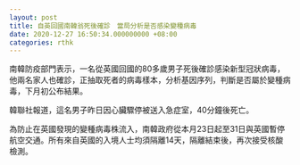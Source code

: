 ```yaml
---
layout: post
title: 自英回國南韓翁死後確診　當局分析是否感染變種病毒
date: 2020-12-27 16:50:34.000000000 +08:00
categories: rthk
---
```


南韓防疫部門表示，一名從英國回國的80多歲男子死後確診感染新型冠狀病毒，他兩名家人也確診，正抽取死者的病毒樣本，分析基因序列，判斷是否屬於變種病毒，下月初公布結果。

韓聯社報道，這名男子昨日因心臟驟停被送入急症室，40分鐘後死亡。

為防止在英國發現的變種病毒株流入，南韓政府從本月23日起至31日與英國暫停航空交通。所有來自英國的入境人士均須隔離14天，隔離結束後，再次接受核酸檢測。
